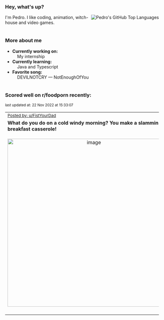 ### Hey, what's up?
<img align="right" alt="Pedro's GitHub Top Languages" src="https://github-readme-stats.vercel.app/api/top-langs/?username=PedrosUsername&exclude_repo=HW2&layout=compact" />

I'm Pedro. I like coding, animation, witch-house and video games.<br><br>

### More about me
- **Currently working on:**  
&nbsp;&nbsp;&nbsp;&nbsp;My internship
- **Currently learning:**  
&nbsp;&nbsp;&nbsp;&nbsp;Java and Typescript
- **Favorite song:**  
&nbsp;&nbsp;&nbsp;&nbsp;DEVILNOTCRY — NotEnoughOfYou<br><br>

### Scored well on r/foodporn recently:

<p align="left"><sub>last updated at: 22 Nov 2022 at 15:33:07</sub></p>

|   |
| --- |
| <sub>[Posted by: u/FistYourDad][source]</sub> |
| **What do you do on a cold windy morning? You make a slammin breakfast casserole!** | 
|<p align="center"> <img alt="image" src="https://i.redd.it/2btwrnihn51a1.jpg" width="550" /> </p>|
|   |

  



  
  
  
[linkedin]: https://linkedin.com/in/pedro-h-r-gomes-8a487b14a/
[gmail]: mailto:pilique11@gmail.com
[source]: https://reddit.com/r/FoodPorn/comments/z052t4/what_do_you_do_on_a_cold_windy_morning_you_make_a/
[redditAPI]: https://www.reddit.com/dev/api/